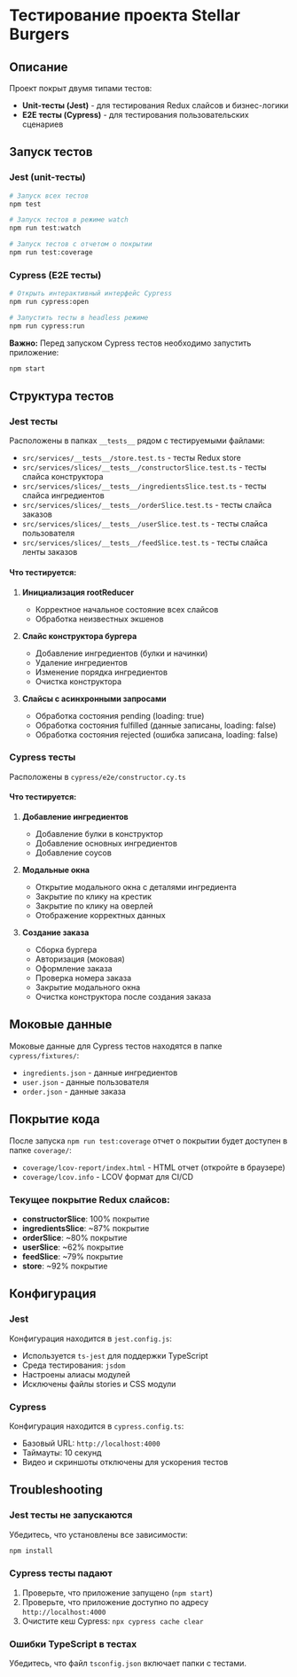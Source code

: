 # Тестирование проекта Stellar Burgers

## Описание

Проект покрыт двумя типами тестов:
- **Unit-тесты (Jest)** - для тестирования Redux слайсов и бизнес-логики
- **E2E тесты (Cypress)** - для тестирования пользовательских сценариев

## Запуск тестов

### Jest (unit-тесты)

```bash
# Запуск всех тестов
npm test

# Запуск тестов в режиме watch
npm run test:watch

# Запуск тестов с отчетом о покрытии
npm run test:coverage
```

### Cypress (E2E тесты)

```bash
# Открыть интерактивный интерфейс Cypress
npm run cypress:open

# Запустить тесты в headless режиме
npm run cypress:run
```

**Важно:** Перед запуском Cypress тестов необходимо запустить приложение:
```bash
npm start
```

## Структура тестов

### Jest тесты

Расположены в папках `__tests__` рядом с тестируемыми файлами:

- `src/services/__tests__/store.test.ts` - тесты Redux store
- `src/services/slices/__tests__/constructorSlice.test.ts` - тесты слайса конструктора
- `src/services/slices/__tests__/ingredientsSlice.test.ts` - тесты слайса ингредиентов
- `src/services/slices/__tests__/orderSlice.test.ts` - тесты слайса заказов
- `src/services/slices/__tests__/userSlice.test.ts` - тесты слайса пользователя
- `src/services/slices/__tests__/feedSlice.test.ts` - тесты слайса ленты заказов

#### Что тестируется:

1. **Инициализация rootReducer**
   - Корректное начальное состояние всех слайсов
   - Обработка неизвестных экшенов

2. **Слайс конструктора бургера**
   - Добавление ингредиентов (булки и начинки)
   - Удаление ингредиентов
   - Изменение порядка ингредиентов
   - Очистка конструктора

3. **Слайсы с асинхронными запросами**
   - Обработка состояния pending (loading: true)
   - Обработка состояния fulfilled (данные записаны, loading: false)
   - Обработка состояния rejected (ошибка записана, loading: false)

### Cypress тесты

Расположены в `cypress/e2e/constructor.cy.ts`

#### Что тестируется:

1. **Добавление ингредиентов**
   - Добавление булки в конструктор
   - Добавление основных ингредиентов
   - Добавление соусов

2. **Модальные окна**
   - Открытие модального окна с деталями ингредиента
   - Закрытие по клику на крестик
   - Закрытие по клику на оверлей
   - Отображение корректных данных

3. **Создание заказа**
   - Сборка бургера
   - Авторизация (моковая)
   - Оформление заказа
   - Проверка номера заказа
   - Закрытие модального окна
   - Очистка конструктора после создания заказа

## Моковые данные

Моковые данные для Cypress тестов находятся в папке `cypress/fixtures/`:

- `ingredients.json` - данные ингредиентов
- `user.json` - данные пользователя
- `order.json` - данные заказа

## Покрытие кода

После запуска `npm run test:coverage` отчет о покрытии будет доступен в папке `coverage/`:

- `coverage/lcov-report/index.html` - HTML отчет (откройте в браузере)
- `coverage/lcov.info` - LCOV формат для CI/CD

### Текущее покрытие Redux слайсов:

- **constructorSlice**: 100% покрытие
- **ingredientsSlice**: ~87% покрытие
- **orderSlice**: ~80% покрытие
- **userSlice**: ~62% покрытие
- **feedSlice**: ~79% покрытие
- **store**: ~92% покрытие

## Конфигурация

### Jest

Конфигурация находится в `jest.config.js`:
- Используется `ts-jest` для поддержки TypeScript
- Среда тестирования: `jsdom`
- Настроены алиасы модулей
- Исключены файлы stories и CSS модули

### Cypress

Конфигурация находится в `cypress.config.ts`:
- Базовый URL: `http://localhost:4000`
- Таймауты: 10 секунд
- Видео и скриншоты отключены для ускорения тестов

## Troubleshooting

### Jest тесты не запускаются

Убедитесь, что установлены все зависимости:
```bash
npm install
```

### Cypress тесты падают

1. Проверьте, что приложение запущено (`npm start`)
2. Проверьте, что приложение доступно по адресу `http://localhost:4000`
3. Очистите кеш Cypress: `npx cypress cache clear`

### Ошибки TypeScript в тестах

Убедитесь, что файл `tsconfig.json` включает папки с тестами.

